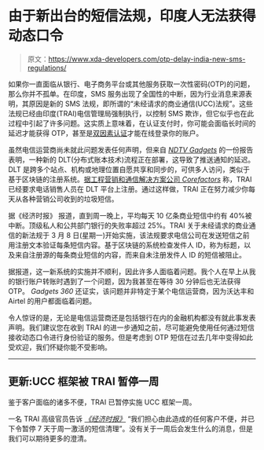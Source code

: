 # 由于新出台的短信法规，印度人无法获得动态口令

> 原文：<https://www.xda-developers.com/otp-delay-india-new-sms-regulations/>

如果你一直面临从银行、电子商务平台或其他服务获取一次性密码(OTP)的问题，那么你并不孤单。在印度，SMS 服务出现了全国性的中断，因为行业消息来源表明，其原因是新的 SMS 法规，即所谓的“未经请求的商业通信(UCC)法规”。这些法规已经由印度(TRAI)电信管理局强制执行，以控制 SMS 欺诈，但它似乎也在此过程中引起了许多问题。这实质上意味着，在认证支付时，你可能会面临长时间的延迟才能获得 OTP，甚至是[双因素认证](https://www.xda-developers.com/google-prompt-2-step-verification-enabled-any-phone/)才能在线登录你的账户。

虽然电信运营商尚未就此问题发表任何声明，但来自 [*NDTV Gadgets*](https://gadgets.ndtv.com/telecom/news/otp-delays-airtel-vodafone-telecom-operators-new-regulations-sms-fraud-2386359) 的一份报告表明，一种新的 DLT(分布式账本技术)流程正在部署，这导致了推送通知的延迟。DLT 是跨多个站点、机构或地理位置自愿共享和同步的，可供多人访问，类似于基于区块链的注册系统。[据工程营销和通信解决方案公司 *Corefactors*](https://www.corefactors.in/blog/what-is-dlt-registration/) 称，TRAI 已经要求电话销售人员在 DLT 平台上注册。通过这样做，TRAI 正在努力减少你每天从各种营销公司收到的垃圾短信。

据《经济时报》 报道，直到周一晚上，平均每天 10 亿条商业短信中约有 40%被中断。顶级私人和公共部门银行的失败率超过 25%。TRAI 关于未经请求的商业通信的新法规于 3 月 8 日(星期一)开始实施，该法规要求电信公司在发送短信之前用注册文本验证每条短信内容。基于区块链的系统检查发件人 ID，称为标题，以及来自注册源的每条商业短信的内容，而来自未注册发件人 ID 的短信被阻止。

据报道，这一新系统的实施并不顺利，因此许多人面临着问题。我个人在早上从我的银行账户转账时遇到了一个问题，因为我甚至在等待 30 分钟后也无法获得 OTP。 *Gadgets 360* 还证实，该问题并非特定于某个电信运营商，因为沃达丰和 Airtel 的用户都面临着问题。

令人惊讶的是，无论是电信运营商还是包括银行在内的金融机构都没有就此事发表声明。我们建议您在收到 TRAI 的进一步通知之前，尽可能避免使用任何通过短信接收动态口令进行身份验证的服务。但是考虑到 OTP 短信在过去几年中变得如此受欢迎，我们怀疑你能不受影响。

* * *

## 更新:UCC 框架被 TRAI 暂停一周

鉴于客户面临的诸多不便，TRAI 已暂停实施 UCC 框架一周。

一名 TRAI 高级官员告诉 [*《经济时报》*](https://telecom.economictimes.indiatimes.com/news/trai-suspends-ucc-norms-for-7-days/81410348) “我们担心由此造成的任何客户不便，并已下令暂停 7 天于周一激活的短信清理”。没有关于一周后会发生什么的消息，但是我们可以期待更多的澄清。